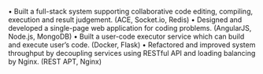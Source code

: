 • Built a full-stack system supporting collaborative code editing, compiling, execution and result judgement. (ACE, Socket.io, Redis)
• Designed and developed a single-page web application for coding problems. (AngularJS, Node.js, MongoDB)
• Built a user-code executor service which can build and execute user’s code. (Docker, Flask)
• Refactored and improved system throughput by decoupling services using RESTful API and loading balancing by
Nginx. (REST APT, Nginx)

